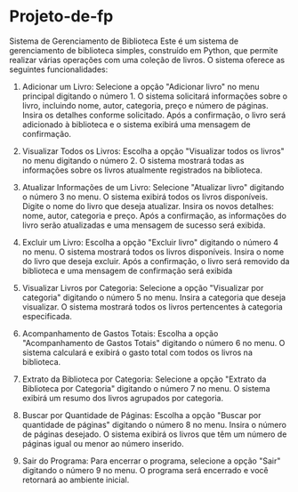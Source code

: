 # Projeto-de-fp

Sistema de Gerenciamento de Biblioteca
Este é um sistema de gerenciamento de biblioteca simples, construído em Python, que permite realizar várias operações com uma coleção de livros. O sistema oferece as seguintes funcionalidades:

1. Adicionar um Livro:
Selecione a opção "Adicionar livro" no menu principal digitando o número 1.
O sistema solicitará informações sobre o livro, incluindo nome, autor, categoria, preço e número de páginas.
Insira os detalhes conforme solicitado.
Após a confirmação, o livro será adicionado à biblioteca e o sistema exibirá uma mensagem de confirmação.

2. Visualizar Todos os Livros:
Escolha a opção "Visualizar todos os livros" no menu digitando o número 2.
O sistema mostrará todas as informações sobre os livros atualmente registrados na biblioteca.

3. Atualizar Informações de um Livro:
Selecione "Atualizar livro" digitando o número 3 no menu.
O sistema exibirá todos os livros disponíveis.
Digite o nome do livro que deseja atualizar.
Insira os novos detalhes: nome, autor, categoria e preço.
Após a confirmação, as informações do livro serão atualizadas e uma mensagem de sucesso será exibida.

4. Excluir um Livro:
Escolha a opção "Excluir livro" digitando o número 4 no menu.
O sistema mostrará todos os livros disponíveis.
Insira o nome do livro que deseja excluir.
Após a confirmação, o livro será removido da biblioteca e uma mensagem de confirmação será exibida

5. Visualizar Livros por Categoria:
Selecione a opção "Visualizar por categoria" digitando o número 5 no menu.
Insira a categoria que deseja visualizar.
O sistema mostrará todos os livros pertencentes à categoria especificada.

6. Acompanhamento de Gastos Totais:
Escolha a opção "Acompanhamento de Gastos Totais" digitando o número 6 no menu.
O sistema calculará e exibirá o gasto total com todos os livros na biblioteca.

7. Extrato da Biblioteca por Categoria:
Selecione a opção "Extrato da Biblioteca por Categoria" digitando o número 7 no menu.
O sistema exibirá um resumo dos livros agrupados por categoria.

8. Buscar por Quantidade de Páginas:
Escolha a opção "Buscar por quantidade de páginas" digitando o número 8 no menu.
Insira o número de páginas desejado.
O sistema exibirá os livros que têm um número de páginas igual ou menor ao número inserido.

9. Sair do Programa:
Para encerrar o programa, selecione a opção "Sair" digitando o número 9 no menu.
O programa será encerrado e você retornará ao ambiente inicial.
